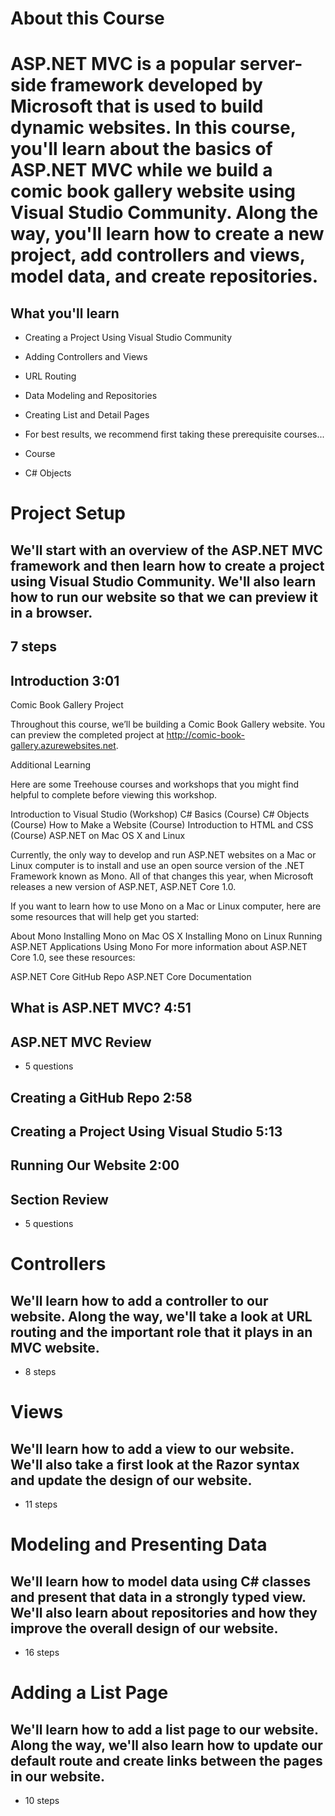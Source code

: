 # About this Course

# ASP.NET MVC is a popular server-side framework developed by Microsoft that is used to build dynamic websites. In this course, you'll learn about the basics of ASP.NET MVC while we build a comic book gallery website using Visual Studio Community. Along the way, you'll learn how to create a new project, add controllers and views, model data, and create repositories.

## What you'll learn

* Creating a Project Using Visual Studio Community
* Adding Controllers and Views
* URL Routing
* Data Modeling and Repositories
* Creating List and Detail Pages

* For best results, we recommend first taking these prerequisite courses...

* Course

* C# Objects

# Project Setup

## We'll start with an overview of the ASP.NET MVC framework and then learn how to create a project using Visual Studio Community. We'll also learn how to run our website so that we can preview it in a browser.

## 7 steps

## Introduction 3:01

Comic Book Gallery Project

Throughout this course, we’ll be building a Comic Book Gallery website. You can preview the completed project at http://comic-book-gallery.azurewebsites.net.

Additional Learning

Here are some Treehouse courses and workshops that you might find helpful to complete before viewing this workshop.

Introduction to Visual Studio (Workshop)
C# Basics (Course)
C# Objects (Course)
How to Make a Website (Course)
Introduction to HTML and CSS (Course)
ASP.NET on Mac OS X and Linux

Currently, the only way to develop and run ASP.NET websites on a Mac or Linux computer is to install and use an open source version of the .NET Framework known as Mono. All of that changes this year, when Microsoft releases a new version of ASP.NET, ASP.NET Core 1.0.

If you want to learn how to use Mono on a Mac or Linux computer, here are some resources that will help get you started:

About Mono
Installing Mono on Mac OS X
Installing Mono on Linux
Running ASP.NET Applications Using Mono
For more information about ASP.NET Core 1.0, see these resources:

ASP.NET Core GitHub Repo
ASP.NET Core Documentation

## What is ASP.NET MVC? 4:51

## ASP.NET MVC Review

* 5 questions

## Creating a GitHub Repo 2:58

## Creating a Project Using Visual Studio 5:13

## Running Our Website 2:00

## Section Review

* 5 questions

# Controllers

## We'll learn how to add a controller to our website. Along the way, we'll take a look at URL routing and the important role that it plays in an MVC website.

* 8 steps

# Views

## We'll learn how to add a view to our website. We'll also take a first look at the Razor syntax and update the design of our website.

* 11 steps

# Modeling and Presenting Data

## We'll learn how to model data using C# classes and present that data in a strongly typed view. We'll also learn about repositories and how they improve the overall design of our website.

* 16 steps

# Adding a List Page

## We'll learn how to add a list page to our website. Along the way, we'll also learn how to update our default route and create links between the pages in our website.

* 10 steps

